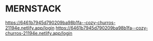# MERNSTACK

https://6461b7945d790209ba98b1fa--cozy-churros-21194e.netlify.app/login
https://6461b7945d790209ba98b1fa--cozy-churros-21194e.netlify.app/login
